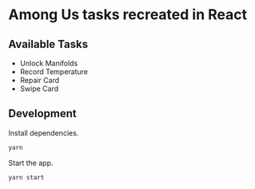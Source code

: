 # Among Us tasks recreated in React

## Available Tasks

* Unlock Manifolds
* Record Temperature
* Repair Card
* Swipe Card


## Development

Install dependencies.
```sh
yarn
```

Start the app.
```sh
yarn start
```
